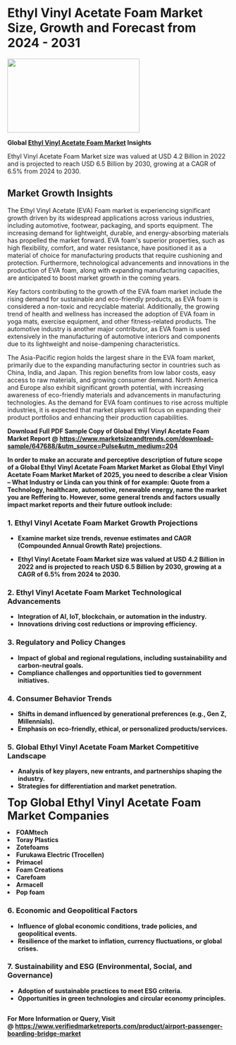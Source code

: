 <H1>Ethyl Vinyl Acetate Foam Market Size, Growth and Forecast from 2024 - 2031</H1><img class="aligncenter size-medium wp-image-584254" src="https://thirdeyenews.in/wp-content/uploads/2024/09/Global-Market-Research-300x168.jpeg" alt="" width="300" height="168" /><p><strong>Global&nbsp;<a href="https://www.marketsizeandtrends.com/download-sample/647688/&amp;utm_source=Pulse&amp;utm_medium=204">Ethyl Vinyl Acetate Foam Market</a> Insights</strong></p><p>Ethyl Vinyl Acetate Foam Market size was valued at USD 4.2 Billion in 2022 and is projected to reach USD 6.5 Billion by 2030, growing at a CAGR of 6.5% from 2024 to 2030.</p><p><h2>Market Growth Insights</h2> <p>The Ethyl Vinyl Acetate (EVA) Foam market is experiencing significant growth driven by its widespread applications across various industries, including automotive, footwear, packaging, and sports equipment. The increasing demand for lightweight, durable, and energy-absorbing materials has propelled the market forward. EVA foam's superior properties, such as high flexibility, comfort, and water resistance, have positioned it as a material of choice for manufacturing products that require cushioning and protection. Furthermore, technological advancements and innovations in the production of EVA foam, along with expanding manufacturing capacities, are anticipated to boost market growth in the coming years.</p> <p><strong></strong></p> <p>Key factors contributing to the growth of the EVA foam market include the rising demand for sustainable and eco-friendly products, as EVA foam is considered a non-toxic and recyclable material. Additionally, the growing trend of health and wellness has increased the adoption of EVA foam in yoga mats, exercise equipment, and other fitness-related products. The automotive industry is another major contributor, as EVA foam is used extensively in the manufacturing of automotive interiors and components due to its lightweight and noise-dampening characteristics.</p> <p>The Asia-Pacific region holds the largest share in the EVA foam market, primarily due to the expanding manufacturing sector in countries such as China, India, and Japan. This region benefits from low labor costs, easy access to raw materials, and growing consumer demand. North America and Europe also exhibit significant growth potential, with increasing awareness of eco-friendly materials and advancements in manufacturing technologies. As the demand for EVA foam continues to rise across multiple industries, it is expected that market players will focus on expanding their product portfolios and enhancing their production capabilities.</p> <p><strong></p><p><span class=""><strong>Download Full PDF Sample Copy of Global Ethyl Vinyl Acetate Foam Market Report</strong> @ <a href="https://www.marketsizeandtrends.com/download-sample/647688/&amp;utm_source=Pulse&amp;utm_medium=204" target="_blank">https://www.marketsizeandtrends.com/download-sample/647688/&amp;utm_source=Pulse&amp;utm_medium=204</a></span></p><p>In order to make an accurate and perceptive description of future scope of a Global&nbsp;Ethyl Vinyl Acetate Foam Market Market as Global&nbsp;Ethyl Vinyl Acetate Foam Market Market of 2025, you need to describe a clear Vision &ndash; What Industry or Linda can you think of for example: Quote from a Technology, healthcare, automotive, renewable energy, name the market you are Reffering to. However, some general trends and factors usually impact market reports and their future outlook include:</p><h3>1.&nbsp;<strong>Ethyl Vinyl Acetate Foam Market Growth Projections</strong></h3><ul><li>Examine market size trends, revenue estimates and CAGR (Compounded Annual Growth Rate) projections.</li><li><p>Ethyl Vinyl Acetate Foam Market size was valued at USD 4.2 Billion in 2022 and is projected to reach USD 6.5 Billion by 2030, growing at a CAGR of 6.5% from 2024 to 2030.</p></li></ul><h3>2.&nbsp;<strong>Ethyl Vinyl Acetate Foam Market Technological Advancements</strong></h3><ul><li>Integration of AI, IoT, blockchain, or automation in the industry.</li><li>Innovations driving cost reductions or improving efficiency.</li></ul><h3>3.&nbsp;<strong>Regulatory and Policy Changes</strong></h3><ul><li>Impact of global and regional regulations, including sustainability and carbon-neutral goals.</li><li>Compliance challenges and opportunities tied to government initiatives.</li></ul><h3>4.&nbsp;<strong>Consumer Behavior Trends</strong></h3><ul><li>Shifts in demand influenced by generational preferences (e.g., Gen Z, Millennials).</li><li>Emphasis on eco-friendly, ethical, or personalized products/services.</li></ul><h3>5.&nbsp;<strong>Global Ethyl Vinyl Acetate Foam Market Competitive Landscape</strong></h3><ul><li>Analysis of key players, new entrants, and partnerships shaping the industry.</li><li>Strategies for differentiation and market penetration.</li></ul><p data-pm-slice="1 1 []"><span style="color: inherit; font-family: inherit; font-size: 25px;">Top Global Ethyl Vinyl Acetate Foam Market Companies</span></p><div class="" data-test-id=""><p><li>FOAMtech</li><li> Toray Plastics</li><li> Zotefoams</li><li> Furukawa Electric (Trocellen)</li><li> Primacel</li><li> Foam Creations</li><li> Carefoam</li><li> Armacell</li><li> Pop foam</li></p></div><h3>6.&nbsp;<strong>Economic and Geopolitical Factors</strong></h3><ul><li>Influence of global economic conditions, trade policies, and geopolitical events.</li><li>Resilience of the market to inflation, currency fluctuations, or global crises.</li></ul><h3>7.&nbsp;<strong>Sustainability and ESG (Environmental, Social, and Governance)</strong></h3><ul><li>Adoption of sustainable practices to meet ESG criteria.</li><li>Opportunities in green technologies and circular economy principles.</li></ul><h2><strong style="font-size: 14px;">For More Information or Query, Visit @&nbsp;</strong><a style="background-color: #ffffff; font-size: 14px;" href="https://www.marketsizeandtrends.com/report/ethyl-vinyl-acetate-foam-market/" target="_blank">https://www.verifiedmarketreports.com/product/airport-passenger-boarding-bridge-market</a></h2>
